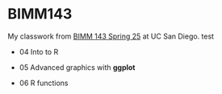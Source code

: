 # BIMM143
My classwork from [BIMM 143 Spring 25](link) at UC San Diego.
test

- 04 Into to R

- 05 Advanced graphics with **ggplot**

- 06 R functions

